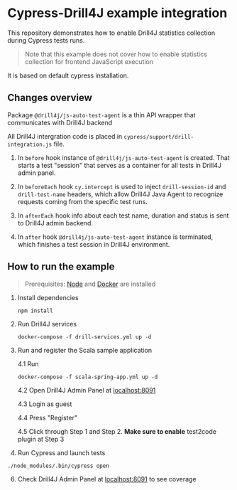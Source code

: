 # Cypress-Drill4J example integration

This repository demonstrates how to enable Drill4J statistics collection during Cypress tests runs.
> Note that this example does not cover how to enable statistics collection for frontend JavaScript execution

It is based on default cypress installation.

## Changes overview

Package `@drill4j/js-auto-test-agent` is a thin API wrapper that communicates with Drill4J backend

All Drill4J intergration code is placed in `cypress/support/drill-integration.js` file.

1. In `before` hook instance of `@drill4j/js-auto-test-agent` is created. That starts a test "session" that serves as a container for all tests in Drill4J admin panel.

2. In `beforeEach` hook `cy.intercept` is used to inject `drill-session-id` and `drill-test-name` headers, which allow Drill4J Java Agent to recognize requests coming from the specific test runs.

3. In `afterEach` hook info about each test name, duration and status is sent to Drill4J admin backend.

4. In `after` hook `@drill4j/js-auto-test-agent` instance is terminated, which finishes a test session in Drill4J environment.

## How to run the example

> Prerequisites: [Node](https://nodejs.org/en/) and [Docker](https://www.docker.com/) are installed

1. Install dependencies

    ```terminal
    npm install
    ```

2. Run Drill4J services

    ```terminal
    docker-compose -f drill-services.yml up -d
    ```

3. Run and register the Scala sample application

    4.1 Run

      ```terminal
      docker-compose -f scala-spring-app.yml up -d
      ```

    4.2 Open Drill4J Admin Panel at [localhost:8091](http://localhost:8091)

    4.3 Login as guest

    4.4 Press "Register"

    4.5 Click through Step 1 and Step 2. **Make sure to enable** test2code plugin at Step 3

5. Run Cypress and launch tests

  ```
  ./node_modules/.bin/cypress open
  ```

6. Check Drill4J Admin Panel at [localhost:8091](http://localhost:8091) to see coverage
